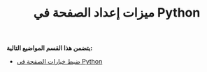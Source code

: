 ﻿---
title: ميزات إعداد الصفحة في Python
type: docs
weight: 20
url: /ar/java/page-setup-features-in-python/
---
**يتضمن هذا القسم المواضيع التالية:** 
- [ضبط خيارات الصفحة في Python](/cells/ar/java/setting-page-options-in-python/)
